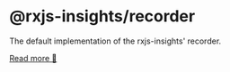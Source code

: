 # @rxjs-insights/recorder

The default implementation of the rxjs-insights' recorder.

[Read more 📖](https://github.com/ksz-ksz/rxjs-insights/blob/master/README.md)
